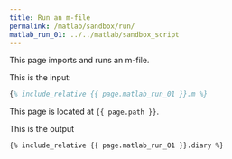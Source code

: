 ```yaml
---
title: Run an m-file
permalink: /matlab/sandbox/run/
matlab_run_01: ../../matlab/sandbox_script
---
```


This page imports and runs an m-file.


This is the input:
```matlab
{% include_relative {{ page.matlab_run_01 }}.m %}
```

This page is located at `{{ page.path }}`.

This is the output
```text
{% include_relative {{ page.matlab_run_01 }}.diary %}
```
